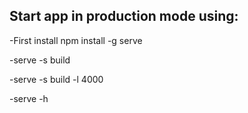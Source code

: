 ## Start app in production mode using:
-First install npm install -g serve

-serve -s build

-serve -s build -l 4000

-serve -h
